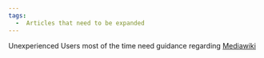 ```yaml
---
tags:
  -  Articles that need to be expanded
---
```

Unexperienced Users most of the time need guidance regarding
[Mediawiki](http://www.mediawiki.com)